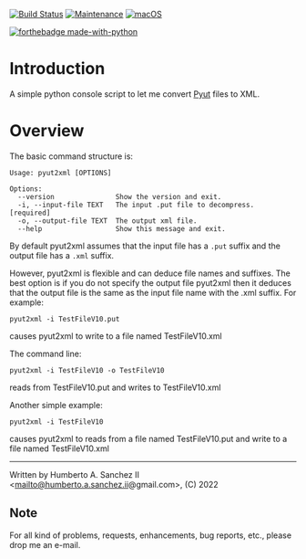 [![Build Status](https://app.travis-ci.com/hasii2011/metamenus.svg?branch=master)](https://app.travis-ci.com/hasii2011/metamenus)
[![Maintenance](https://img.shields.io/badge/Maintained%3F-yes-green.svg)](https://GitHub.com/Naereen/StrapDown.js/graphs/commit-activity)
[![macOS](https://svgshare.com/i/ZjP.svg)](https://svgshare.com/i/ZjP.svg)

[![forthebadge made-with-python](http://ForTheBadge.com/images/badges/made-with-python.svg)](https://www.python.org/)

# Introduction

A simple python console script to let me convert [Pyut](https://github.com/hasii2011/PyUt) files to XML.

# Overview

The basic command structure is:

```
Usage: pyut2xml [OPTIONS]

Options:
  --version               Show the version and exit.
  -i, --input-file TEXT   The input .put file to decompress.  [required]
  -o, --output-file TEXT  The output xml file.
  --help                  Show this message and exit.
```

By default pyut2xml assumes that the input file has a `.put` suffix and the output file has a `.xml` suffix. 

However, pyut2xml is flexible and can deduce file names and suffixes.  The best option is if you do not specify the output file pyut2xml then it deduces that the output file is the same as the input file name with the .xml suffix.  For example:

```pyut2xml -i TestFileV10.put```

causes pyut2xml to write to a file named TestFileV10.xml

The command line:

```pyut2xml -i TestFileV10 -o TestFileV10```

reads from TestFileV10.put and writes to TestFileV10.xml


Another simple example:

```pyut2xml -i TestFileV10```

causes pyut2xml to reads from a file named TestFileV10.put and write to a file named TestFileV10.xml


___

Written by Humberto A. Sanchez II <mailto@humberto.a.sanchez.ii@gmail.com>, (C) 2022

 

 
## Note
For all kind of problems, requests, enhancements, bug reports, etc.,
please drop me an e-mail.
